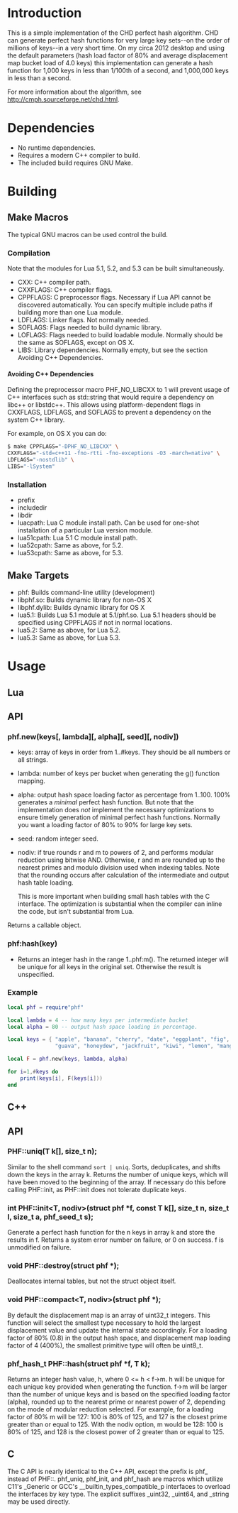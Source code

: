 # Introduction #

This is a simple implementation of the CHD perfect hash algorithm. CHD can
generate perfect hash functions for very large key sets--on the order of
millions of keys--in a very short time. On my circa 2012 desktop and using
the default parameters (hash load factor of 80% and average displacement map
bucket load of 4.0 keys) this implementation can generate a hash function
for 1,000 keys in less than 1/100th of a second, and 1,000,000 keys in less
than a second.

For more information about the algorithm, see
http://cmph.sourceforge.net/chd.html.

# Dependencies #

* No runtime dependencies.
* Requires a modern C++ compiler to build.
* The included build requires GNU Make.

# Building #

## Make Macros ##

The typical GNU macros can be used control the build.

### Compilation ###

Note that the modules for Lua 5.1, 5.2, and 5.3 can be built simultaneously.

* CXX: C++ compiler path.
* CXXFLAGS: C++ compiler flags.
* CPPFLAGS: C preprocessor flags. Necessary if Lua API cannot be discovered
  automatically. You can specify multiple include paths if building more than
  one Lua module.
* LDFLAGS: Linker flags. Not normally needed.
* SOFLAGS: Flags needed to build dynamic library.
* LOFLAGS: Flags needed to build loadable module. Normally should be the
  same as SOFLAGS, except on OS X.
* LIBS: Library dependencies. Normally empty, but see the section Avoiding
  C++ Dependencies.

#### Avoiding C++ Dependencies

Defining the preprocessor macro PHF_NO_LIBCXX to 1 will prevent usage of C++
interfaces such as std::string that would require a dependency on libc++ or
libstdc++. This allows using platform-dependent flags in CXXFLAGS, LDFLAGS,
and SOFLAGS to prevent a dependency on the system C++ library.

For example, on OS X you can do:
```sh
$ make CPPFLAGS="-DPHF_NO_LIBCXX" \
CXXFLAGS="-std=c++11 -fno-rtti -fno-exceptions -O3 -march=native" \
LDFLAGS="-nostdlib" \
LIBS="-lSystem"
```

### Installation ####
* prefix
* includedir
* libdir
* luacpath: Lua C module install path. Can be used for one-shot installation
  of a particular Lua version module.
* lua51cpath: Lua 5.1 C module install path.
* lua52cpath: Same as above, for 5.2.
* lua53cpath: Same as above, for 5.3.

## Make Targets ##

* phf: Builds command-line utility (development)
* libphf.so: Builds dynamic library for non-OS X
* libphf.dylib: Builds dynamic library for OS X
* lua5.1: Builds Lua 5.1 module at 5.1/phf.so. Lua 5.1 headers should be
  specified using CPPFLAGS if not in normal locations.
* lua5.2: Same as above, for Lua 5.2.
* lua5.3: Same as above, for Lua 5.3.

# Usage #

## Lua ##

## API ###

### phf.new(keys[, lambda][, alpha][, seed][, nodiv]) ###

* keys: array of keys in order from 1..#keys. They should be all
  numbers or all strings.

* lambda: number of keys per bucket when generating the g() function mapping.

* alpha: output hash space loading factor as percentage from
  1..100. 100% generates a *minimal* perfect hash function. But note that
  the implementation does *not* implement the necessary optimizations to
  ensure timely generation of minimal perfect hash functions. Normally you
  want a loading factor of 80% to 90% for large key sets.

* seed: random integer seed.

* nodiv: if true rounds r and m to powers of 2, and performs modular
  reduction using bitwise AND. Otherwise, r and m are rounded up to the
  nearest primes and modulo division used when indexing tables. Note that
  the rounding occurs after calculation of the intermediate and output hash
  table loading.

  This is more important when building small hash tables with the C
  interface. The optimization is substantial when the compiler can inline
  the code, but isn't substantial from Lua.

Returns a callable object.

### phf:hash(key)

* Returns an integer hash in the range 1..phf:m(). The returned integer will
  be unique for all keys in the original set. Otherwise the result is
  unspecified.

### Example ###

```Lua
local phf = require"phf"

local lambda = 4 -- how many keys per intermediate bucket
local alpha = 80 -- output hash space loading in percentage.

local keys = { "apple", "banana", "cherry", "date", "eggplant", "fig",
               "guava", "honeydew", "jackfruit", "kiwi", "lemon", "mango" }

local F = phf.new(keys, lambda, alpha)

for i=1,#keys do
	print(keys[i], F(keys[i]))
end

```

## C++ ##

## API ##

### PHF::uniq<T>(T k[], size_t n); ###

Similar to the shell command `sort | uniq`. Sorts, deduplicates, and shifts
down the keys in the array k. Returns the number of unique keys, which will
have been moved to the beginning of the array. If necessary do this before
calling PHF::init, as PHF::init does not tolerate duplicate keys.

### int PHF::init<T, nodiv>(struct phf *f, const T k[], size_t n, size_t l, size_t a, phf_seed_t s);

Generate a perfect hash function for the n keys in array k and store the
results in f. Returns a system error number on failure, or 0 on success. f
is unmodified on failure.

### void PHF::destroy(struct phf *);

Deallocates internal tables, but not the struct object itself.

### void PHF::compact<T, nodiv>(struct phf *);

By default the displacement map is an array of uint32_t integers. This
function will select the smallest type necessary to hold the largest
displacement value and update the internal state accordingly. For a loading
factor of 80% (0.8) in the output hash space, and displacement map loading
factor of 4 (400%), the smallest primitive type will often be uint8_t.

### phf_hash_t PHF::hash<T>(struct phf *f, T k);

Returns an integer hash value, h, where 0 <= h < f->m. h will be unique for
each unique key provided when generating the function. f->m will be larger
than the number of unique keys and is based on the specified loading factor
(alpha), rounded up to the nearest prime or nearest power of 2, depending on
the mode of modular reduction selected. For example, for a loading factor of
80% m will be 127: 100 is 80% of 125, and 127 is the closest prime greater
than or equal to 125. With the nodiv option, m would be 128: 100 is 80% of
125, and 128 is the closest power of 2 greater than or equal to 125.

## C ##

The C API is nearly identical to the C++ API, except the prefix is phf_
instead of PHF::. phf_uniq, phf_init, and phf_hash are macros which utilize
C11's _Generic or GCC's __builtin_types_compatible_p interfaces to overload
the interfaces by key type. The explicit suffixes _uint32, _uint64, and
_string may be used directly.


